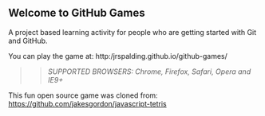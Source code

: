 ## Welcome to GitHub Games

A project based learning activity for people who are getting started with Git and GitHub.

You can play the game at: http:/jrspalding.github.io/github-games/

>> _*SUPPORTED BROWSERS*: Chrome, Firefox, Safari, Opera and IE9+_

This fun open source game was cloned from: https://github.com/jakesgordon/javascript-tetris
